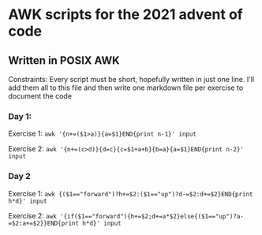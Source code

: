 # AWK scripts for the 2021 advent of code

## Written in POSIX AWK 

Constraints: Every script must be short, hopefully written in just one line. I'll add them all to this file and then write one markdown file per exercise to document the code

### Day 1:

Exercise 1: `awk '{n+=($1>a)}{a=$1}END{print n-1}' input`

Exercise 2: `awk '{n+=(c>d)}{d=c}{c=$1+a+b}{b=a}{a=$1}END{print n-2}' input`

### Day 2

Exercise 1: `awk {($1=="forward")?h+=$2:($1=="up")?d-=$2:d+=$2}END{print h*d}' input`

Exercise 2: `awk '{if($1=="forward"){h+=$2;d+=a*$2}else{($1=="up")?a-=$2:a+=$2}}END{print h*d}' input`
